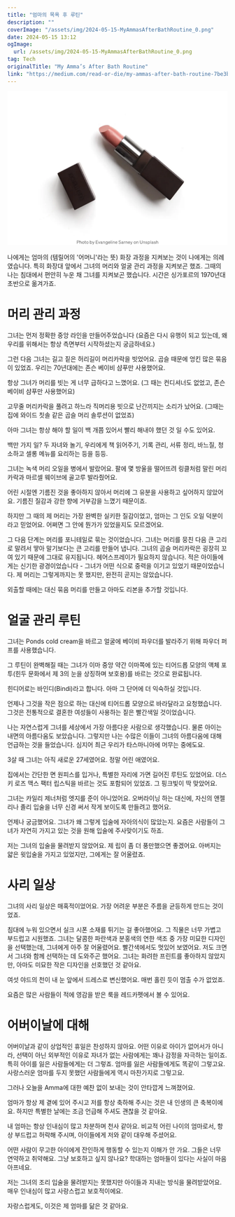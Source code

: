 ```yaml
---
title: "엄마의 목욕 후 루틴"
description: ""
coverImage: "/assets/img/2024-05-15-MyAmmasAfterBathRoutine_0.png"
date: 2024-05-15 13:12
ogImage: 
  url: /assets/img/2024-05-15-MyAmmasAfterBathRoutine_0.png
tag: Tech
originalTitle: "My Amma’s After Bath Routine"
link: "https://medium.com/read-or-die/my-ammas-after-bath-routine-7be3b7ed44f6"
---
```



![링크된 텍스트](/assets/img/2024-05-15-MyAmmasAfterBathRoutine_0.png)

나에게는 엄마의 (템릴어의 '어머니'라는 뜻) 화장 과정을 지켜보는 것이 나에게는 의례였습니다. 특히 화장대 앞에서 그녀의 머리와 얼굴 관리 과정을 지켜보곤 했죠. 그때의 나는 침대에서 편안히 누운 채 그녀를 지켜보곤 했습니다. 시간은 싱가포르의 1970년대 초반으로 옮겨가죠.

# 머리 관리 과정

그녀는 먼저 정확한 중앙 라인을 만들어주었습니다 (요즘은 다시 유행이 되고 있는데, 왜 우리를 위해서는 항상 측면부터 시작하셨는지 궁금하네요.)



그런 다음 그녀는 길고 짙은 허리길이 머리카락을 빗었어요. 곱슬 때문에 엉킨 많은 묶음이 있었죠. 우리는 70년대에는 존슨 베이비 샴푸만 사용했어요.

항상 그녀가 머리를 빗는 게 너무 급하다고 느꼈어요. (그 때는 컨디셔너도 없었고, 존슨 베이비 샴푸만 사용했어요)

고무줄 머리카락을 풀려고 하느라 직머리용 빗으로 난간끼지는 소리가 났어요. (그때는 집에 와이드 칫솔 같은 곱슬 머리 솔루션이 없었죠)

아마 그녀는 항상 해야 할 일이 백 개쯤 있어서 빨리 해내야 했던 것 일 수도 있어요.



백만 가지 일? 두 자녀와 놀기, 우리에게 책 읽어주기, 기록 관리, 서류 정리, 바느질, 청소하고 셀롱 메뉴를 요리하는 등을 등등.

그녀는 녹색 머리 오일을 병에서 발랐어요. 팔에 몇 방울을 떨어뜨려 링클처럼 말린 머리카락과 마르셀 웨이브에 골고루 발라줬어요.

어린 시절엔 기름진 것을 좋아하지 않아서 머리에 그 유분을 사용하고 싶어하지 않았어요. 기름진 질감과 강한 향에 거부감을 느꼈기 때문이죠.

하지만 그 때의 제 머리는 가장 완벽한 실키한 질감이었고, 엄마는 그 인도 오일 덕분이라고 믿었어요. 어쩌면 그 안에 뭔가가 있었을지도 모르겠어요.



그 다음 단계는 머리를 포니테일로 묶는 것이었습니다. 그녀는 머리를 뭉친 다음 큰 고리로 말려서 땋아 말기보다는 큰 고리를 만들어 냅니다. 그녀의 곱슬 머리카락은 굉장히 꼬여 있기 때문에 그대로 유지됩니다. 헤어스프레이가 필요하지 않습니다. 적은 아이들에게는 신기한 광경이었습니다 - 그녀가 어떤 식으로 중력을 이기고 있었기 때문이었습니다. 제 머리는 그렇게까지는 못 했지만, 완전히 곧지는 않았습니다.

외출할 때에는 대신 묶음 머리를 만들고 아마도 리본을 추가할 것입니다.

# 얼굴 관리 루틴

그녀는 Ponds cold cream을 바르고 얼굴에 베이비 파우더를 발라주기 위해 파우더 퍼프를 사용했습니다.



그 루틴이 완벽해질 때는 그녀가 이마 중앙 약간 이마쪽에 있는 티어드롭 모양의 액체 포투(힌두 문화에서 제 3의 눈을 상징하며 보호용)를 바르는 것으로 완료됩니다.

힌디어로는 바인디(Bindi)라고 합니다. 아마 그 단어에 더 익숙하실 것입니다.

언제나 그것을 작은 점으로 하는 대신에 티어드롭 모양으로 바라달라고 요청했습니다. 그것은 전통적으로 결혼한 여성들이 사용하는 짙은 빨간색일 것이었습니다.

나는 자연스럽게 그녀를 세상에서 가장 아름다운 사람으로 생각했습니다. 물론 아이는 내면의 아름다움도 보았습니다. 그렇지만 나는 수많은 이들이 그녀의 아름다움에 대해 언급하는 것을 들었습니다. 심지어 최근 우리가 타스마니아에 머무는 중에도요.



3살 때 그녀는 아직 새로운 27세였어요. 정말 어린 애였어요.

집에서는 간단한 면 원피스를 입거나, 특별한 자리에 가면 길어진 루틴도 있었어요. 더스키 로즈 맥스 팩터 립스틱을 바르는 것도 포함되어 있었죠. 그 핑크빛이 딱 맞았어요.

그녀는 카일리 제너처럼 엣지를 준이 아니었어요. 오버라이닝 하는 대신에, 자신의 앤젤리나 졸리 입술을 너무 신경 써서 작게 보이도록 만들려고 했어요.

언제나 궁금했어요. 그녀가 왜 그렇게 입술에 자아의식이 많았는지. 요즘은 사람들이 그녀가 자연히 가지고 있는 것을 원해 입술에 주사맞이기도 하죠.



저는 그녀의 입술을 물려받지 않았어요. 제 립이 좀 더 풍만했으면 좋겠어요. 아버지는 얇은 윗입술을 가지고 있었지만, 그에게는 잘 어울렸죠.

# 사리 일상

그녀의 사리 일상은 매혹적이었어요. 가장 어려운 부분은 주름을 균등하게 만드는 것이었죠.

침대에 누워 있으면서 실크 시폰 소재를 튀기는 걸 좋아했어요. 그 직물은 너무 가볍고 부드럽고 시원했죠. 그녀는 달콤한 파란색과 분홍색의 연한 색조 중 가장 미묘한 디자인을 선택했는데, 그녀에게 아주 잘 어울렸어요. 빨간색에서도 멋있어 보였어요. 저도 크면서 그녀와 함께 선택하는 데 도와주곤 했어요. 그녀는 화려한 프린트를 좋아하지 않았지만, 아마도 미묘한 작은 디자인을 선호했던 것 같아요.



여섯 야드의 천이 내 눈 앞에서 드레스로 변신했어요. 매번 홀린 듯이 멈출 수가 없었죠.

요즘은 많은 사람들이 적에 영감을 받은 룩을 레드카펫에서 볼 수 있어요.

# 어버이날에 대해

어버이날과 같이 상업적인 휴일은 찬성하지 않아요. 어떤 이유로 아이가 없어서가 아니라, 선택이 아닌 외부적인 이유로 자녀가 없는 사람에게는 꽤나 감정을 자극하는 일이죠. 특히 아이를 잃은 사람들에게는 더 그렇죠. 엄마를 잃은 사람들에게도 똑같이 그렇고요. 사랑스러운 엄마를 두지 못했던 사람들에게 역시 마찬가지로 그렇고요.



그러나 오늘을 Amma에 대한 예찬 없이 보내는 것이 안타깝게 느껴졌어요.

엄마가 항상 제 곁에 있어 주시고 저를 항상 축하해 주시는 것은 내 인생의 큰 축복이에요. 하지만 특별한 날에는 조금 언급해 주셔도 괜찮을 것 같아요.

내 엄마는 항상 인내심이 많고 차분하며 천사 같아요. 비교적 어린 나이의 엄마로서, 항상 부드럽고 허락해 주시며, 아이들에게 저와 같이 대우해 주셨어요.

어떤 사람이 무고한 아이에게 잔인하게 행동할 수 있는지 이해가 안 가요. 그들은 너무 연약하고 취약해요. 그냥 보호하고 싶지 않나요? 학대하는 엄마들이 있다는 사실이 마음 아프네요.



저는 그녀의 조리 입술을 물려받지는 못했지만 아이들과 지내는 방식을 물려받았어요. 매우 인내심이 많고 사랑스럽고 보호적이에요. 

자랑스럽게도, 이것은 제 엄마를 닮은 것 같아요.